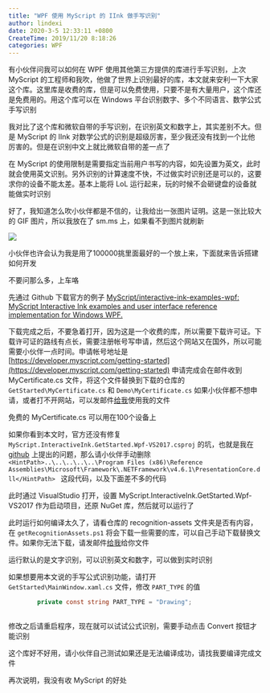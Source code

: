 ```yaml
---
title: "WPF 使用 MyScript 的 IInk 做手写识别"
author: lindexi
date: 2020-3-5 12:33:11 +0800
CreateTime: 2019/11/20 8:18:26
categories: WPF
---
```


有小伙伴问我可以如何在 WPF 使用其他第三方提供的库进行手写识别，上次 MyScript 的工程师和我吹，他做了世界上识别最好的库，本文就来安利一下大家这个库。这里库是收费的库，但是可以免费使用，只要不是有大量用户，这个库还是免费用的。用这个库可以在 Windows 平台识别数字、多个不同语言、数学公式手写识别

<!--more-->


<!-- CreateTime:2019/11/20 8:18:26 -->

<!-- csdn -->

我对比了这个库和微软自带的手写识别，在识别英文和数字上，其实差别不大。但是 MyScript 的 IInk 对数学公式的识别是超级厉害，至少我还没有找到一个比他厉害的。但是在识别中文上就比微软自带的差一点了

在 MyScript 的使用限制是需要指定当前用户书写的内容，如先设置为英文，此时就会使用英文识别。另外识别的计算速度不快，不过做实时识别还是可以的，这要求你的设备不能太差。基本上能将 LoL 运行起来，玩的时候不会砸键盘的设备就能做实时识别

好了，我知道怎么吹小伙伴都是不信的，让我给出一张图片证明。这是一张比较大的 GIF 图片，所以我放在了 sm.ms 上，如果看不到图片就刷新

![](https://i.loli.net/2019/11/18/EH9TIqwUndyBVft.gif)

小伙伴也许会认为我是用了100000挑里面最好的一个放上来，下面就来告诉搭建如何开发

不要问那么多，上车咯

先通过 Github 下载官方的例子 [MyScript/interactive-ink-examples-wpf: MyScript Interactive Ink examples and user interface reference implementation for Windows WPF.](https://github.com/MyScript/interactive-ink-examples-wpf )

下载完成之后，不要急着打开，因为这是一个收费的库，所以需要下载许可证。下载许可证的路线有点长，需要注册帐号写申请，然后这个网站又在国外，所以可能需要小伙伴一点时间。申请帐号地址是 [https://developer.myscript.com/getting-started](https://developer.myscript.com/getting-started) 申请完成会在邮件收到 MyCertificate.cs 文件，将这个文件替换到下载的仓库的 `GetStarted\MyCertificate.cs` 和 `Demo\MyCertificate.cs` 如果小伙伴都不想申请，或者打不开网站，可以发邮件[给我](mailto:lindexi_gd@163.com)使用我的文件

免费的 MyCertificate.cs 可以用在100个设备上

如果你看到本文时，官方还没有修复 `MyScript.InteractiveInk.GetStarted.Wpf-VS2017.csproj` 的坑，也就是我在 [github](https://github.com/MyScript/interactive-ink-examples-wpf/issues/2) 上提出的问题，那么请小伙伴手动删除 `<HintPath>..\..\..\..\..\Program Files (x86)\Reference Assemblies\Microsoft\Framework\.NETFramework\v4.6.1\PresentationCore.dll</HintPath> ` 这段代码，以及下面差不多的代码

此时通过 VisualStudio 打开，设置 MyScript.InteractiveInk.GetStarted.Wpf-VS2017 作为启动项目，还原 NuGet 库，然后就可以运行了

此时运行如何编译太久了，请看仓库的 recognition-assets 文件夹是否有内容，在 `getRecognitionAssets.ps1` 将会下载一些需要的库，可以自己手动下载替换文件。如果你无法下载，请发邮件[给我](mailto:lindexi_gd@163.com)给你文件

运行默认的是文字识别，可以识别英文和数字，可以做到实时识别

如果想要用本文说的手写公式识别功能，请打开 `GetStarted\MainWindow.xaml.cs` 文件，修改 `PART_TYPE` 的值

```csharp
        private const string PART_TYPE = "Drawing";
      
```

修改之后请重启程序，现在就可以试试公式识别，需要手动点击 Convert 按钮才能识别

这个库好不好用，请小伙伴自己测试如果还是无法编译成功，请找我要编译完成文件

再次说明，我没有收 MyScript 的好处

